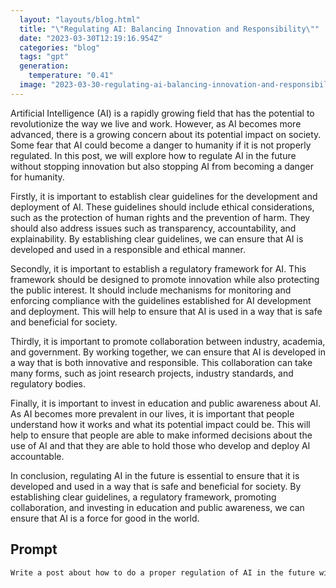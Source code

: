 ```yaml
---
  layout: "layouts/blog.html"
  title: "\"Regulating AI: Balancing Innovation and Responsibility\""
  date: "2023-03-30T12:19:16.954Z"
  categories: "blog"
  tags: "gpt"
  generation: 
    temperature: "0.41"
  image: "2023-03-30-regulating-ai-balancing-innovation-and-responsibility.webp"
---
```

Artificial Intelligence (AI) is a rapidly growing field that has the potential to revolutionize the way we live and work. However, as AI becomes more advanced, there is a growing concern about its potential impact on society. Some fear that AI could become a danger to humanity if it is not properly regulated. In this post, we will explore how to regulate AI in the future without stopping innovation but also stopping AI from becoming a danger for humanity.

Firstly, it is important to establish clear guidelines for the development and deployment of AI. These guidelines should include ethical considerations, such as the protection of human rights and the prevention of harm. They should also address issues such as transparency, accountability, and explainability. By establishing clear guidelines, we can ensure that AI is developed and used in a responsible and ethical manner.

Secondly, it is important to establish a regulatory framework for AI. This framework should be designed to promote innovation while also protecting the public interest. It should include mechanisms for monitoring and enforcing compliance with the guidelines established for AI development and deployment. This will help to ensure that AI is used in a way that is safe and beneficial for society.

Thirdly, it is important to promote collaboration between industry, academia, and government. By working together, we can ensure that AI is developed in a way that is both innovative and responsible. This collaboration can take many forms, such as joint research projects, industry standards, and regulatory bodies.

Finally, it is important to invest in education and public awareness about AI. As AI becomes more prevalent in our lives, it is important that people understand how it works and what its potential impact could be. This will help to ensure that people are able to make informed decisions about the use of AI and that they are able to hold those who develop and deploy AI accountable.

In conclusion, regulating AI in the future is essential to ensure that it is developed and used in a way that is safe and beneficial for society. By establishing clear guidelines, a regulatory framework, promoting collaboration, and investing in education and public awareness, we can ensure that AI is a force for good in the world.


## Prompt
```markdown
Write a post about how to do a proper regulation of AI in the future without stopping innovation but also stopping AI from becoming a danger for humanity
```
